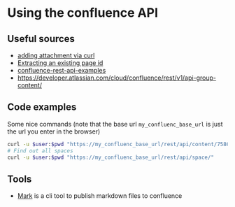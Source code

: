 # Using the confluence API

## Useful sources

- [adding attachment via curl](https://confluence.atlassian.com/confkb/using-the-confluence-rest-api-to-upload-an-attachment-to-one-or-more-pages-1014274390.html)
- [Extracting an existing page id](https://confluence.atlassian.com/confkb/how-to-get-confluence-page-id-648380445.html)
- [confluence-rest-api-examples](https://developer.atlassian.com/server/confluence/confluence-rest-api-examples/)
- <https://developer.atlassian.com/cloud/confluence/rest/v1/api-group-content/>

## Code examples

Some nice commands (note that the base url `my_confluenc_base_url` is just the url you enter in the browser)

```bash
curl -u $user:$pwd "https://my_confluenc_base_url/rest/api/content/75860204/?expand=body.storage,version,space"
# Find out all spaces
curl -u $user:$pwd "https://my_confluenc_base_url/rest/api/space/"
```

## Tools

- [Mark](https://github.com/kovetskiy/mark) is a cli tool to publish markdown files to confluence
